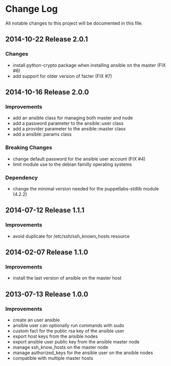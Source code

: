 # Change Log
All notable changes to this project will be documented in this file.

## 2014-10-22 Release 2.0.1
### Changes
- install python-crypto package when installing ansible on the master (FIX #6)
- add support for older version of facter (FIX #7)

## 2014-10-16 Release 2.0.0
### Improvements
- add an ansible class for managing both master and node
- add a password parameter to the ansible::user class
- add a provider parameter to the ansible::master class
- add a ansible::params class

### Breaking Changes
- change default password for the ansible user account (FIX #4)
- limit module use to the debian familly operating systems

### Dependency

- change the minimal version needed for the puppetlabs-stdlib module (4.2.2)

## 2014-07-12 Release 1.1.1
### Improvements
- avoid duplicate for /etc/ssh/ssh_known_hosts resource

## 2014-02-07 Release 1.1.0
### Improvements
- install the last version of ansible on the master host

## 2013-07-13 Release 1.0.0
### Improvements
- create an user ansible
- ansible user can optionally run commands with sudo
- custom fact for the public rsa key of the ansible user
- export host keys from the ansible nodes
- export ansible user public key from the ansible master node
- manage ssh_know_hosts on the master node
- manage authorized_keys for the ansible user on the ansible nodes
- compatible with multiple master hosts
